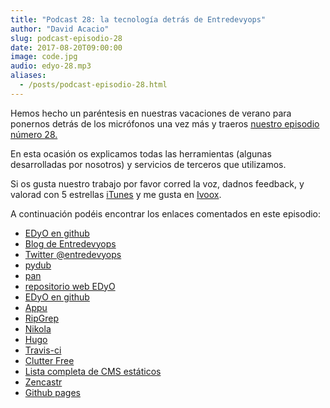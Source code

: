 ```yaml
---
title: "Podcast 28: la tecnología detrás de Entredevyops"
author: "David Acacio"
slug: podcast-episodio-28
date: 2017-08-20T09:00:00
image: code.jpg
audio: edyo-28.mp3
aliases:
  - /posts/podcast-episodio-28.html
---
```


Hemos hecho un paréntesis en nuestras vacaciones de verano para ponernos detrás de los micrófonos una vez más y traeros [nuestro episodio número 28.](http://podcast.edyo.es/podcast/edyo-28.mp3)

En esta ocasión os explicamos todas las herramientas (algunas desarrolladas por nosotros) y servicios de terceros que utilizamos.

<!--more-->

Si os gusta nuestro trabajo por favor corred la voz, dadnos feedback, y valorad con 5 estrellas [iTunes](https://itunes.apple.com/es/podcast/entredevyops-podcast/id866788492) y me gusta en [Ivoox](https://www.ivoox.com/podcast-entre-dev-y-ops-podcast_sq_f1112910_1.html).

A continuación podéis encontrar los enlaces comentados en este episodio:

 * [EDyO en github](https://github.com/EDyO)
 * [Blog de Entredevyops](http://www.entredevyops.es)
 * [Twitter @entredevyops](https://twitter.com/EntreDevYOps)
 * [pydub](https://github.com/jiaaro/pydub)
 * [pan](https://github.com/EDyO/pan)
 * [repositorio web EDyO](https://github.com/EDyO/blog/tree/travis-build)
 * [EDyO en github](https://github.com/EDyO)
 * [Appu](https://github.com/EDyO/appu/)
 * [RipGrep](https://github.com/BurntSushi/ripgrep)
 * [Nikola](https://getnikola.com/)
 * [Hugo](https://travis-ci.org/)
 * [Travis-ci](https://travis-ci.org)
 * [Clutter Free](https://chrome.google.com/webstore/detail/clutter-free-prevent-dupl/)
 * [Lista completa de CMS estáticos](https://www.staticgen.com/)
 * [Zencastr](https://zencastr.com/)
 * [Github pages](https://pages.github.com/)
